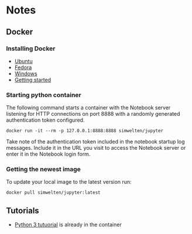 # Notes

## Docker

### Installing Docker

*	[Ubuntu](https://docs.docker.com/engine/installation/linux/docker-ce/ubuntu/)
*	[Fedora](https://docs.docker.com/engine/installation/linux/docker-ce/fedora/)
*	[Windows](https://docs.docker.com/docker-for-windows/install/)
*	[Getting started](https://docs.docker.com/get-started/)

### Starting python container

The following command starts a container with the Notebook server listening for HTTP connections on port 8888 with a randomly generated authentication token configured.

```
docker run -it --rm -p 127.0.0.1:8888:8888 simwelten/jupyter
```

Take note of the authentication token included in the notebook startup log messages. Include it in the URL you visit to access the Notebook server or enter it in the Notebook login form.

### Getting the newest image

To update your local image to the latest version run:

```
docker pull simwelten/jupyter:latest
```


## Tutorials

*	[Python 3 tutuorial](https://gitlab.erc.monash.edu.au/andrease/Python4Maths) is already in the container

